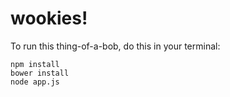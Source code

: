 # wookies!

To run this thing-of-a-bob, do this in your terminal:

```
npm install
bower install
node app.js
```

